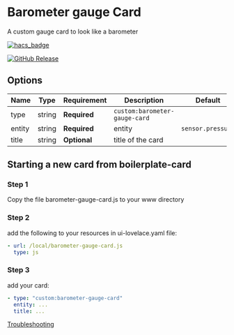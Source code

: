 # Barometer gauge Card

A custom gauge card to look like a barometer

[![hacs_badge](https://img.shields.io/badge/HACS-Custom-orange.svg?style=for-the-badge)](https://github.com/custom-components/hacs)

[![GitHub Release][releases-shield]][releases]


## Options

| Name | Type | Requirement | Description | Default
| ---- | ---- | ------- | ----------- | -------
| type | string | **Required** | `custom:barometer-gauge-card`
| entity | string | **Required** | entity | `sensor.pressure`
| title | string | **Optional** | title of the card | 


## Starting a new card from boilerplate-card

### Step 1

Copy the file barometer-gauge-card.js to your www directory

### Step 2

add the following to your resources in ui-lovelace.yaml file:
```yaml
- url: /local/barometer-gauge-card.js
  type: js
```

### Step 3

add your card:
```yaml
- type: "custom:barometer-gauge-card"
  entity: ...
  title: ...
```


[Troubleshooting](https://github.com/thomasloven/hass-config/wiki/Lovelace-Plugins)

[releases-shield]: https://img.shields.io/github/release/kdw2060/hassio-custom-cards?style=for-the-badge
[releases]: https://github.com/kdw2060/hassio-custom-cards/releases
